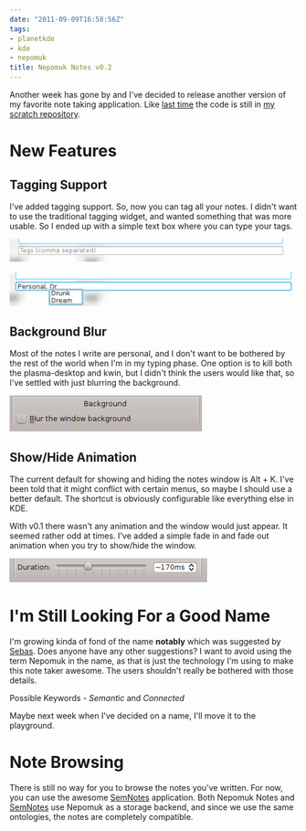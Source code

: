 ```yaml
---
date: "2011-09-09T16:58:56Z"
tags:
- planetkde
- kde
- nepomuk
title: Nepomuk Notes v0.2
---
```


Another week has gone by and I've decided to release another version of
my favorite note taking application. Like [last time][] the code is
still in [my scratch repository][].

New Features
============

Tagging Support
---------------

I've added tagging support. So, now you can tag all your notes. I didn't
want to use the traditional tagging widget, and wanted something that
was more usable. So I ended up with a simple text box where you can type
your tags.

![Tags! Tags! Your tags go here!][]

![Guess which one I use more frequently?][]

Background Blur
---------------

Most of the notes I write are personal, and I don't want to be bothered
by the rest of the world when I'm in my typing phase. One option is to
kill both the plasma-desktop and kwin, but I didn't think the users
would like that, so I've settled with just blurring the background.

![image][]

Show/Hide Animation
-------------------

The current default for showing and hiding the notes window is Alt + K.
I've been told that it might conflict with certain menus, so maybe I
should use a better default. The shortcut is obviously configurable like
everything else in KDE.

With v0.1 there wasn't any animation and the window would just appear.
It seemed rather odd at times. I've added a simple fade in and fade out
animation when you try to show/hide the window.

![That's the animation duration!][]

I'm Still Looking For a Good Name
=================================

I'm growing kinda of fond of the name **notably** which was suggested by
[Sebas][]. Does anyone have any other suggestions? I want to avoid using
the term Nepomuk in the name, as that is just the technology I'm using
to make this note taker awesome. The users shouldn't really be bothered
with those details.

Possible Keywords - *Semantic* and *Connected*

Maybe next week when I've decided on a name, I'll move it to the
playground.

Note Browsing
=============

There is still no way for you to browse the notes you've written. For
now, you can use the awesome [SemNotes][] application. Both Nepomuk
Notes and [SemNotes][] use Nepomuk as a storage backend, and since we
use the same ontologies, the notes are completely compatible.

  [last time]: http://vhanda.in/blog/2011/09/nepomuk-notes-v0.1/
  [my scratch repository]: http://quickgit.kde.org/?p=scratch%2Fvhanda%2Fnnotes.git&a=summary
  [Tags! Tags! Your tags go here!]: /blog/images/2011/09/09/nnotes2_tags.png
  [Guess which one I use more frequently?]: /blog/images/2011/09/09/nnotes2_tags2.png
  [image]: /blog/images/2011/09/09/nnotes2_background.png
  [That's the animation duration!]: /blog/images/2011/09/09/nnotes2_duration.png
  [Sebas]: http://vhanda.in/blog/2011/09/nepomuk-notes-v0.1/#comment-300752830
  [SemNotes]: http://gitorious.org/semnotes
